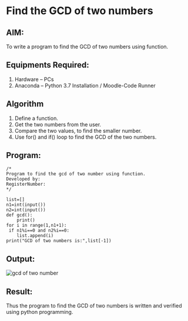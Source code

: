 # Find the GCD of two numbers

## AIM:
To write a program to find the GCD of two numbers using function.

## Equipments Required:
1. Hardware – PCs
2. Anaconda – Python 3.7 Installation / Moodle-Code Runner

## Algorithm
1. Define a function.
2. Get the two numbers from the user.
3. Compare the two values, to find the smaller number.
4. Use for() and if() loop to find the GCD of the two numbers.

## Program:
```
/*
Program to find the gcd of two number using function.
Developed by: 
RegisterNumber:  
*/

list=[]
n1=int(input())
n2=int(input())
def gcd():
    print()
for i in range(1,n1+1):
 if n1%i==0 and n2%i==0:
    list.append(i)
print("GCD of two numbers is:",list[-1])

``````

## Output:
![gcd of two number](/output.png)


## Result:
Thus the program to find the GCD of two numbers is written and verified using python programming.
